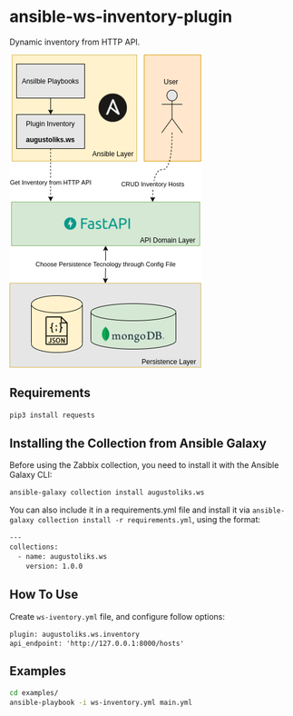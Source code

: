 # ansible-ws-inventory-plugin

Dynamic inventory from HTTP API.

![diagram](/.docs/diagram.png)

## Requirements

```bash
pip3 install requests
```

## Installing the Collection from Ansible Galaxy

Before using the Zabbix collection, you need to install it with the Ansible Galaxy CLI:

```bash
ansible-galaxy collection install augustoliks.ws
```

You can also include it in a requirements.yml file and install it via `ansible-galaxy collection install -r requirements.yml`, using the format:

```bash
---
collections:
  - name: augustoliks.ws
    version: 1.0.0
```

## How To Use

Create `ws-iventory.yml` file, and configure follow options:

```shell
plugin: augustoliks.ws.inventory
api_endpoint: 'http://127.0.0.1:8000/hosts'
```

## Examples

```bash
cd examples/
ansible-playbook -i ws-inventory.yml main.yml 
```
